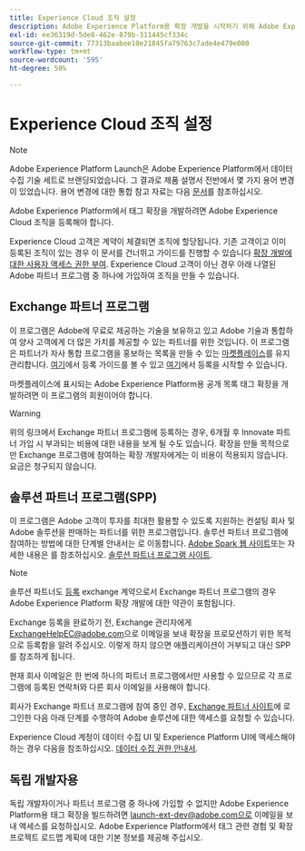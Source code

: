```yaml
---
title: Experience Cloud 조직 설정
description: Adobe Experience Platform용 확장 개발을 시작하기 위해 Adobe Experience Cloud 조직을 등록하는 방법을 알아봅니다.
exl-id: ee36319d-5de8-462e-879b-311445cf334c
source-git-commit: 77313baabee10e21845fa79763c7ade4e479e080
workflow-type: tm+mt
source-wordcount: '595'
ht-degree: 50%

---
```


# Experience Cloud 조직 설정

>[!NOTE]
>
>Adobe Experience Platform Launch은 Adobe Experience Platform에서 데이터 수집 기술 세트로 브랜딩되었습니다. 그 결과로 제품 설명서 전반에서 몇 가지 용어 변경이 있었습니다. 용어 변경에 대한 통합 참고 자료는 다음 [문서](../../term-updates.md)를 참조하십시오.

Adobe Experience Platform에서 태그 확장을 개발하려면 Adobe Experience Cloud 조직을 등록해야 합니다.

Experience Cloud 고객은 계약이 체결되면 조직에 할당됩니다. 기존 고객이고 이미 등록된 조직이 있는 경우 이 문서를 건너뛰고 가이드를 진행할 수 있습니다 [확장 개발에 대한 사용자 액세스 권한 부여](./access.md). Experience Cloud 고객이 아닌 경우 아래 나열된 Adobe 파트너 프로그램 중 하나에 가입하여 조직을 만들 수 있습니다.

## Exchange 파트너 프로그램

이 프로그램은 Adobe에 무료로 제공하는 기술을 보유하고 있고 Adobe 기술과 통합하여 양사 고객에게 더 많은 가치를 제공할 수 있는 파트너를 위한 것입니다. 이 프로그램은 파트너가 자사 통합 프로그램을 홍보하는 목록을 만들 수 있는 [마켓플레이스](https://www.adobeexchange.com/experiencecloud.html)를 유지 관리합니다. [여기](https://partners.adobe.com/exchangeprogram/experiencecloud/reg-guide.html)에서 등록 가이드를 볼 수 있고 [여기](https://partners.adobe.com/exchangeprogram/experiencecloud/prereg.html)에서 등록을 시작할 수 있습니다.

마켓플레이스에 표시되는 Adobe Experience Platform용 공개 목록 태그 확장을 개발하려면 이 프로그램의 회원이어야 합니다.

>[!WARNING]
>
>위의 링크에서 Exchange 파트너 프로그램에 등록하는 경우, 6개월 후 Innovate 파트너 가입 시 부과되는 비용에 대한 내용을 보게 될 수도 있습니다. 확장을 만들 목적으로만 Exchange 프로그램에 참여하는 확장 개발자에게는 이 비용이 적용되지 않습니다. 요금은 청구되지 않습니다.

## 솔루션 파트너 프로그램(SPP)

이 프로그램은 Adobe 고객이 투자를 최대한 활용할 수 있도록 지원하는 컨설팅 회사 및 Adobe 솔루션을 판매하는 파트너를 위한 프로그램입니다. 솔루션 파트너 프로그램에 참여하는 방법에 대한 단계별 안내서는 로 이동합니다. [Adobe Spark 웹 사이트](https://spark.adobe.com/page/7PKZzIJJjkcDd/)또는 자세한 내용은 를 참조하십시오. [솔루션 파트너 프로그램 사이트](https://solutionpartners.adobe.com/home.html).

>[!NOTE]
>
>솔루션 파트너도 [등록](https://partners.adobe.com/exchangeprogram/experiencecloud/prereg.html) exchange 계약으로서 Exchange 파트너 프로그램의 경우 Adobe Experience Platform 확장 개발에 대한 약관이 포함됩니다.
>
>Exchange 등록을 완료하기 전, Exchange 관리자에게 <ExchangeHelpEC@adobe.com>으로 이메일을 보내 확장을 프로모션하기 위한 목적으로 등록함을 알려 주십시오. 이렇게 하지 않으면 애플리케이션이 거부되고 대신 SPP를 참조하게 됩니다.
>
>현재 회사 이메일은 한 번에 하나의 파트너 프로그램에서만 사용할 수 있으므로 각 프로그램에 등록된 연락처와 다른 회사 이메일을 사용해야 합니다.

회사가 Exchange 파트너 프로그램에 참여 중인 경우, [Exchange 파트너 사이트](https://partners.adobe.com/exchangeprogram/experiencecloud)에 로그인한 다음 아래 단계를 수행하여 Adobe 솔루션에 대한 액세스를 요청할 수 있습니다.

Experience Cloud 계정이 데이터 수집 UI 및 Experience Platform UI에 액세스해야 하는 경우 다음을 참조하십시오. [데이터 수집 권한 안내서](../../../collection/permissions.md).

## 독립 개발자용

독립 개발자이거나 파트너 프로그램 중 하나에 가입할 수 없지만 Adobe Experience Platform용 태그 확장을 빌드하려면 launch-ext-dev@adobe.com으로 이메일을 보내 액세스를 요청하십시오. Adobe Experience Platform에서 태그 관련 경험 및 확장 프로젝트 로드맵 계획에 대한 기본 정보를 제공해 주십시오.
